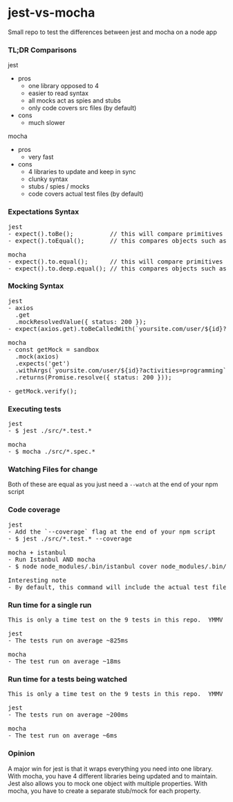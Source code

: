 # jest-vs-mocha
Small repo to test the differences between jest and mocha on a node app

### TL;DR Comparisons
jest
- pros
    - one library opposed to 4
    - easier to read syntax
    - all mocks act as spies and stubs
    - only code covers src files (by default)
- cons
    - much slower

mocha
- pros
    - very fast
- cons
    - 4 libraries to update and keep in sync
    - clunky syntax
    - stubs / spies / mocks
    - code covers actual test files (by default)

### Expectations Syntax
<pre>
jest
- expect().toBe();          // this will compare primitives such as strings and numbers
- expect().toEqual();       // this compares objects such as {} or []

mocha
- expect().to.equal();      // this will compare primitives such as strings and numbers
- expect().to.deep.equal(); // this compares objects such as {} or []
</pre>

### Mocking Syntax
<pre>
jest
- axios
  .get
  .mockResolvedValue({ status: 200 });
- expect(axios.get).toBeCalledWith(`yoursite.com/user/${id}?activities=programming`);

mocha
- const getMock = sandbox
  .mock(axios)
  .expects('get')
  .withArgs(`yoursite.com/user/${id}?activities=programming`)
  .returns(Promise.resolve({ status: 200 }));

- getMock.verify();
</pre>

### Executing tests
<pre>
jest
- $ jest ./src/*.test.*

mocha
- $ mocha ./src/*.spec.*
</pre>

### Watching Files for change
Both of these are equal as you just need a `--watch` at the end of your npm script

### Code coverage
<pre>
jest
- Add the `--coverage` flag at the end of your npm script
- $ jest ./src/*.test.* --coverage

mocha + istanbul
- Run Istanbul AND mocha
- $ node node_modules/.bin/istanbul cover node_modules/.bin/_mocha -- ./src/*.spec.*

Interesting note
- By default, this command will include the actual test files in the overall code coverage scan
</pre>

### Run time for a single run
<pre>
This is only a time test on the 9 tests in this repo.  YMMV

jest
- The tests run on average ~825ms

mocha
- The test run on average ~18ms 
</pre>

### Run time for a tests being watched
<pre>
This is only a time test on the 9 tests in this repo.  YMMV

jest
- The tests run on average ~200ms

mocha
- The test run on average ~6ms 
</pre>

### Opinion
A major win for jest is that it wraps everything you need into one library.  With mocha, you have 4 different libraries being updated and to maintain.  Jest also allows you to mock one object with multiple properties.  With mocha, you have to create a separate stub/mock for each property.  

